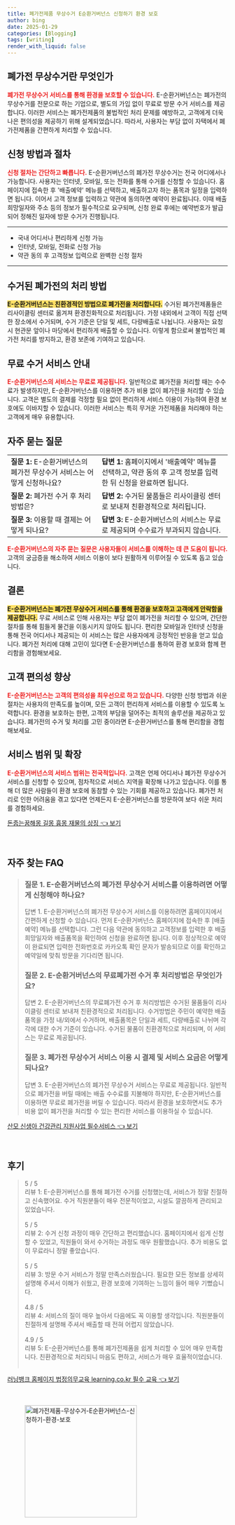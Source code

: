 ```yaml
---
title: 폐가전제품 무상수거 E순환거버넌스 신청하기 환경 보호
author: bing
date: 2025-01-29
categories: [Blogging]
tags: [writing]
render_with_liquid: false
---
```



<h2 id='폐가전 무상수거란 무엇인가'>폐가전 무상수거란 무엇인가</h2>

<p><b><span style="color: #ee2323;">폐가전 무상수거 서비스를 통해 환경을 보호할 수 있습니다.</span></b> E-순환거버넌스는 폐가전의 무상수거를 전문으로 하는 기업으로, 별도의 가입 없이 무료로 방문 수거 서비스를 제공합니다. 이러한 서비스는 폐가전제품의 불법적인 처리 문제를 예방하고, 고객에게 더욱 나은 편의성을 제공하기 위해 설계되었습니다. 따라서, 사용자는 부담 없이 자택에서 폐가전제품을 간편하게 처리할 수 있습니다.</p>

<h2 id='신청 방법과 절차'>신청 방법과 절차</h2>

<p><b><span style="color: #ee2323;">신청 절차는 간단하고 빠릅니다.</span></b> E-순환거버넌스의 폐가전 무상수거는 전국 어디에서나 가능합니다. 사용자는 인터넷, 모바일, 또는 전화를 통해 수거를 신청할 수 있습니다. 홈페이지에 접속한 후 '배출예약' 메뉴를 선택하고, 배출하고자 하는 품목과 일정을 입력하면 됩니다. 이어서 고객 정보를 입력하고 약관에 동의하면 예약이 완료됩니다. 이때 배출 희망일자와 주소 등의 정보가 필수적으로 요구되며, 신청 완료 후에는 예약번호가 발급되어 정해진 일자에 방문 수거가 진행됩니다.</p>

<hr />

<ul>
    <li>국내 어디서나 편리하게 신청 가능</li>
    <li>인터넷, 모바일, 전화로 신청 가능</li>
    <li>약관 동의 후 고객정보 입력으로 완벽한 신청 절차</li>
</ul>

<hr />

<h2 id='수거된 폐가전의 처리 방법'>수거된 폐가전의 처리 방법</h2>

<p><b><span style="background-color: #ffe066;">E-순환거버넌스는 친환경적인 방법으로 폐가전을 처리합니다.</span></b> 수거된 폐가전제품들은 리사이클링 센터로 옮겨져 환경친화적으로 처리됩니다. 가정 내외에서 고객이 직접 선택한 장소에서 수거되며, 수거 기준은 단일 및 세트, 다량배출로 나뉩니다. 사용자는 요청 시 현관문 앞이나 마당에서 편리하게 배출할 수 있습니다. 이렇게 함으로써 불법적인 폐가전 처리를 방지하고, 환경 보존에 기여하고 있습니다.</p>

<h2 id='무료 수거 서비스 안내'>무료 수거 서비스 안내</h2>

<p><b><span style="color: #ee2323;">E-순환거버넌스의 서비스는 무료로 제공됩니다.</span></b> 일반적으로 폐가전을 처리할 때는 수수료가 발생하지만, E-순환거버넌스를 이용하면 추가 비용 없이 폐가전을 처리할 수 있습니다. 고객은 별도의 결제를 걱정할 필요 없이 편리하게 서비스 이용이 가능하여 환경 보호에도 이바지할 수 있습니다. 이러한 서비스는 특히 무거운 가전제품을 처리해야 하는 고객에게 매우 유용합니다.</p>

<h2 id='자주 묻는 질문'>자주 묻는 질문</h2>

<table>
    <tr>
        <td><b>질문 1:</b> E-순환거버넌스의 폐가전 무상수거 서비스는 어떻게 신청하나요?</td>
        <td><b>답변 1:</b> 홈페이지에서 '배출예약' 메뉴를 선택하고, 약관 동의 후 고객 정보를 입력한 뒤 신청을 완료하면 됩니다.</td>
    </tr>
    <tr>
        <td><b>질문 2:</b> 폐가전 수거 후 처리 방법은?</td>
        <td><b>답변 2:</b> 수거된 물품들은 리사이클링 센터로 보내져 친환경적으로 처리됩니다.</td>
    </tr>
    <tr>
        <td><b>질문 3:</b> 이용할 때 결제는 어떻게 되나요?</td>
        <td><b>답변 3:</b> E-순환거버넌스의 서비스는 무료로 제공되며 수수료가 부과되지 않습니다.</td>
    </tr>
</table>

<p><b><span style="color: #ee2323;">E-순환거버넌스의 자주 묻는 질문은 사용자들이 서비스를 이해하는 데 큰 도움이 됩니다.</span></b> 고객의 궁금증을 해소하여 서비스 이용이 보다 원활하게 이루어질 수 있도록 돕고 있습니다.</p>

<h2 id='결론'>결론</h2>

<p><b><span style="background-color: #ffe066;">E-순환거버넌스는 폐가전 무상수거 서비스를 통해 환경을 보호하고 고객에게 안락함을 제공합니다.</span></b> 무료 서비스로 인해 사용자는 부담 없이 폐가전을 처리할 수 있으며, 간단한 절차를 통해 힘들게 물건을 이동시키지 않아도 됩니다. 편리한 모바일과 인터넷 신청을 통해 전국 어디서나 제공되는 이 서비스는 많은 사용자에게 긍정적인 반응을 얻고 있습니다. 폐가전 처리에 대해 고민이 있다면 E-순환거버넌스를 통하여 환경 보호와 함께 편리함을 경험해보세요.</p>

<h2 id='고객 편의성 향상'>고객 편의성 향상</h2>

<p><b><span style="color: #ee2323;">E-순환거버넌스는 고객의 편의성을 최우선으로 하고 있습니다.</span></b> 다양한 신청 방법과 쉬운 절차는 사용자의 만족도를 높이며, 모든 고객이 편리하게 서비스를 이용할 수 있도록 노력합니다. 환경을 보호하는 한편, 고객의 부담을 덜어주는 최적의 솔루션을 제공하고 있습니다. 폐가전의 수거 및 처리를 고민 중이라면 E-순환거버넌스를 통해 편리함을 경험해보세요.</p>

<h2 id='서비스 범위 및 확장'>서비스 범위 및 확장</h2>

<p><b><span style="color: #ee2323;">E-순환거버넌스의 서비스 범위는 전국적입니다.</span></b> 고객은 언제 어디서나 폐가전 무상수거 서비스를 신청할 수 있으며, 점차적으로 서비스 지역을 확장해 나가고 있습니다. 이를 통해 더 많은 사람들이 환경 보호에 동참할 수 있는 기회를 제공하고 있습니다. 폐가전 처리로 인한 어려움을 겪고 있다면 언제든지 E-순환거버넌스를 방문하여 보다 쉬운 처리를 경험하세요.</p>


<p><a class="click-button" title="돈줍는꿈해몽 길몽 흉몽 재물의 상징" href="https://blackassets.github.io/posts/%EB%8F%88%EC%A4%8D%EB%8A%94%EA%BF%88%ED%95%B4%EB%AA%BD-%EA%B8%B8%EB%AA%BD-%ED%9D%89%EB%AA%BD-%EC%9E%AC%EB%AC%BC%EC%9D%98-%EC%83%81%EC%A7%95/" rel="dofollow">돈줍는꿈해몽 길몽 흉몽 재물의 상징 👈 보기</a></p><br>
<h2 id='자주_찾는_FAQ'>자주 찾는 FAQ</h2>
<div itemscope="" itemtype="https://schema.org/FAQPage"> 
<blockquote> 
<div itemscope="" itemprop="mainEntity" itemtype="https://schema.org/Question"> 
<h3 itemprop="name">질문 1. E-순환거버넌스의 폐가전 무상수거 서비스를 이용하려면 어떻게 신청해야 하나요?</h3> 
<div itemscope="" itemprop="acceptedAnswer" itemtype="https://schema.org/Answer"> 
<span itemprop="text"> 
<p>답변 1. E-순환거버넌스의 폐가전 무상수거 서비스를 이용하려면 홈페이지에서 간편하게 신청할 수 있습니다. 먼저 E-순환거버넌스 홈페이지에 접속한 후 [배출예약] 메뉴를 선택합니다. 그런 다음 약관에 동의하고 고객정보를 입력한 후 배출희망일자와 배출품목을 확인하여 신청을 완료하면 됩니다. 이후 정상적으로 예약이 완료되면 입력한 전화번호로 카카오톡 확인 문자가 발송되므로 이를 확인하고 예약일에 맞춰 방문을 기다리면 됩니다.</p> 
</span> 
</div> 
</div> 
<div itemscope="" itemprop="mainEntity" itemtype="https://schema.org/Question"> 
<h3 itemprop="name">질문 2. E-순환거버넌스의 무료폐가전 수거 후 처리방법은 무엇인가요?</h3> 
<div itemscope="" itemprop="acceptedAnswer" itemtype="https://schema.org/Answer"> 
<span itemprop="text"> 
<p>답변 2. E-순환거버넌스의 무료폐가전 수거 후 처리방법은 수거된 물품들이 리사이클링 센터로 보내져 친환경적으로 처리됩니다. 수거방법은 주민이 예약한 배출 품목을 가정 내/외에서 수거하며, 배출품목은 단일과 세트, 다량배출로 나뉘며 각각에 대한 수거 기준이 있습니다. 수거된 물품이 친환경적으로 처리되며, 이 서비스는 무료로 제공됩니다.</p> 
</span> 
</div> 
</div> 
<div itemscope="" itemprop="mainEntity" itemtype="https://schema.org/Question"> 
<h3 itemprop="name">질문 3. 폐가전 무상수거 서비스 이용 시 결제 및 서비스 요금은 어떻게 되나요?</h3> 
<div itemscope="" itemprop="acceptedAnswer" itemtype="https://schema.org/Answer"> 
<span itemprop="text"> 
<p>답변 3. E-순환거버넌스의 폐가전 무상수거 서비스는 무료로 제공됩니다. 일반적으로 폐가전을 버릴 때에는 배출 수수료를 지불해야 하지만, E-순환거버넌스를 이용하면 무료로 폐가전을 버릴 수 있습니다. 따라서 환경을 보호하면서도 추가 비용 없이 폐가전을 처리할 수 있는 편리한 서비스를 이용하실 수 있습니다.</p> 
</span> 
</div> 
</div> 
</blockquote> 
</div>
<p><a class="click-button" title="산모 신생아 건강관리 지원사업 필수서비스" href="https://blackassets.github.io/posts/%EC%82%B0%EB%AA%A8-%EC%8B%A0%EC%83%9D%EC%95%84-%EA%B1%B4%EA%B0%95%EA%B4%80%EB%A6%AC-%EC%A7%80%EC%9B%90%EC%82%AC%EC%97%85-%ED%95%84%EC%88%98%EC%84%9C%EB%B9%84%EC%8A%A4/" rel="dofollow">산모 신생아 건강관리 지원사업 필수서비스 👈 보기</a></p><br>
<h2 id='후기'>후기</h2>
<div itemscope itemtype="https://schema.org/Product">
  <blockquote>
  <div itemprop="review" itemscope itemtype="https://schema.org/Review">
      <div itemprop="reviewRating" itemscope itemtype="https://schema.org/Rating"> <span itemprop="ratingValue">5</span> / <span itemprop="bestRating">5</span> </div>
      <span itemprop="reviewBody">리뷰 1: E-순환거버넌스를 통해 폐가전 수거를 신청했는데, 서비스가 정말 친절하고 신속했어요. 수거 직원분들이 매우 전문적이었고, 시설도 깔끔하게 관리되고 있었습니다.</span>
  </div>
  <br>
  <div itemprop="review" itemscope itemtype="https://schema.org/Review">
      <div itemprop="reviewRating" itemscope itemtype="https://schema.org/Rating"> <span itemprop="ratingValue">5</span> / <span itemprop="bestRating">5</span> </div>
      <span itemprop="reviewBody">리뷰 2: 수거 신청 과정이 매우 간단하고 편리했습니다. 홈페이지에서 쉽게 신청할 수 있었고, 직원들이 와서 수거하는 과정도 매우 원활했습니다. 추가 비용도 없이 무료라니 정말 좋았습니다.</span>
  </div>
  <br>
  <div itemprop="review" itemscope itemtype="https://schema.org/Review">
      <div itemprop="reviewRating" itemscope itemtype="https://schema.org/Rating"> <span itemprop="ratingValue">5</span> / <span itemprop="bestRating">5</span> </div>
      <span itemprop="reviewBody">리뷰 3: 방문 수거 서비스가 정말 만족스러웠습니다. 필요한 모든 정보를 상세히 설명해 주셔서 이해가 쉬웠고, 환경 보호에 기여하는 느낌이 들어 매우 기뻤습니다.</span>
  </div>
  <br>
  <div itemprop="review" itemscope itemtype="https://schema.org/Review">
      <div itemprop="reviewRating" itemscope itemtype="https://schema.org/Rating"> <span itemprop="ratingValue">4.8</span> / <span itemprop="bestRating">5</span> </div>
      <span itemprop="reviewBody">리뷰 4: 서비스의 질이 매우 높아서 다음에도 꼭 이용할 생각입니다. 직원분들이 친절하게 설명해 주셔서 배출할 때 전혀 어렵지 않았습니다.</span>
  </div>
  <br>
  <div itemprop="review" itemscope itemtype="https://schema.org/Review">
      <div itemprop="reviewRating" itemscope itemtype="https://schema.org/Rating"> <span itemprop="ratingValue">4.9</span> / <span itemprop="bestRating">5</span> </div>
      <span itemprop="reviewBody">리뷰 5: E-순환거버넌스를 통해 폐가전제품을 쉽게 처리할 수 있어 매우 만족합니다. 친환경적으로 처리되니 마음도 편하고, 서비스가 매우 효율적이었습니다.</span>
  </div>
  <br>
  </blockquote>
</div>
<p><a class="click-button" title="러닝뱅크 홈페이지 법정의무교육 learning.co.kr 필수 교육" href="https://blackassets.github.io/posts/%EB%9F%AC%EB%8B%9D%EB%B1%85%ED%81%AC-%ED%99%88%ED%8E%98%EC%9D%B4%EC%A7%80-%EB%B2%95%EC%A0%95%EC%9D%98%EB%AC%B4%EA%B5%90%EC%9C%A1-learning.co.kr-%ED%95%84%EC%88%98-%EA%B5%90%EC%9C%A1/" rel="dofollow">러닝뱅크 홈페이지 법정의무교육 learning.co.kr 필수 교육 👈 보기</a></p><br>
<figure class="image"><img src="https://blackassets.github.io/assets/img/thumbnail/폐가전제품-무상수거-E순환거버넌스-신청하기-환경-보호.webp" alt="폐가전제품-무상수거-E순환거버넌스-신청하기-환경-보호" width="256" height="256"></figure>